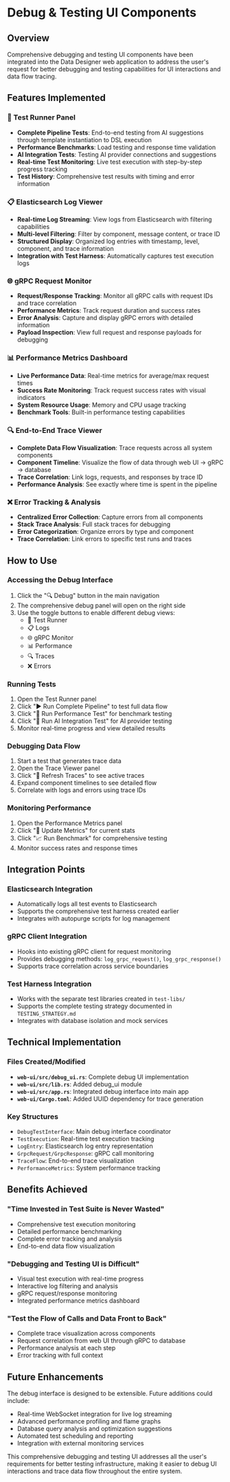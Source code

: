 # Debug & Testing UI Components

## Overview

Comprehensive debugging and testing UI components have been integrated into the Data Designer web application to address the user's request for better debugging and testing capabilities for UI interactions and data flow tracing.

## Features Implemented

### 🧪 Test Runner Panel
- **Complete Pipeline Tests**: End-to-end testing from AI suggestions through template instantiation to DSL execution
- **Performance Benchmarks**: Load testing and response time validation
- **AI Integration Tests**: Testing AI provider connections and suggestions
- **Real-time Test Monitoring**: Live test execution with step-by-step progress tracking
- **Test History**: Comprehensive test results with timing and error information

### 📋 Elasticsearch Log Viewer
- **Real-time Log Streaming**: View logs from Elasticsearch with filtering capabilities
- **Multi-level Filtering**: Filter by component, message content, or trace ID
- **Structured Display**: Organized log entries with timestamp, level, component, and trace information
- **Integration with Test Harness**: Automatically captures test execution logs

### 🌐 gRPC Request Monitor
- **Request/Response Tracking**: Monitor all gRPC calls with request IDs and trace correlation
- **Performance Metrics**: Track request duration and success rates
- **Error Analysis**: Capture and display gRPC errors with detailed information
- **Payload Inspection**: View full request and response payloads for debugging

### 📊 Performance Metrics Dashboard
- **Live Performance Data**: Real-time metrics for average/max request times
- **Success Rate Monitoring**: Track request success rates with visual indicators
- **System Resource Usage**: Memory and CPU usage tracking
- **Benchmark Tools**: Built-in performance testing capabilities

### 🔍 End-to-End Trace Viewer
- **Complete Data Flow Visualization**: Trace requests across all system components
- **Component Timeline**: Visualize the flow of data through web UI → gRPC → database
- **Trace Correlation**: Link logs, requests, and responses by trace ID
- **Performance Analysis**: See exactly where time is spent in the pipeline

### ❌ Error Tracking & Analysis
- **Centralized Error Collection**: Capture errors from all components
- **Stack Trace Analysis**: Full stack traces for debugging
- **Error Categorization**: Organize errors by type and component
- **Trace Correlation**: Link errors to specific test runs and traces

## How to Use

### Accessing the Debug Interface
1. Click the "🔍 Debug" button in the main navigation
2. The comprehensive debug panel will open on the right side
3. Use the toggle buttons to enable different debug views:
   - 🧪 Test Runner
   - 📋 Logs
   - 🌐 gRPC Monitor
   - 📊 Performance
   - 🔍 Traces
   - ❌ Errors

### Running Tests
1. Open the Test Runner panel
2. Click "▶️ Run Complete Pipeline" to test full data flow
3. Click "🔄 Run Performance Test" for benchmark testing
4. Click "🧠 Run AI Integration Test" for AI provider testing
5. Monitor real-time progress and view detailed results

### Debugging Data Flow
1. Start a test that generates trace data
2. Open the Trace Viewer panel
3. Click "🔄 Refresh Traces" to see active traces
4. Expand component timelines to see detailed flow
5. Correlate with logs and errors using trace IDs

### Monitoring Performance
1. Open the Performance Metrics panel
2. Click "🔄 Update Metrics" for current stats
3. Click "📈 Run Benchmark" for comprehensive testing
4. Monitor success rates and response times

## Integration Points

### Elasticsearch Integration
- Automatically logs all test events to Elasticsearch
- Supports the comprehensive test harness created earlier
- Integrates with autopurge scripts for log management

### gRPC Client Integration
- Hooks into existing gRPC client for request monitoring
- Provides debugging methods: `log_grpc_request()`, `log_grpc_response()`
- Supports trace correlation across service boundaries

### Test Harness Integration
- Works with the separate test libraries created in `test-libs/`
- Supports the complete testing strategy documented in `TESTING_STRATEGY.md`
- Integrates with database isolation and mock services

## Technical Implementation

### Files Created/Modified
- **`web-ui/src/debug_ui.rs`**: Complete debug UI implementation
- **`web-ui/src/lib.rs`**: Added debug_ui module
- **`web-ui/src/app.rs`**: Integrated debug interface into main app
- **`web-ui/Cargo.toml`**: Added UUID dependency for trace generation

### Key Structures
- `DebugTestInterface`: Main debug interface coordinator
- `TestExecution`: Real-time test execution tracking
- `LogEntry`: Elasticsearch log entry representation
- `GrpcRequest/GrpcResponse`: gRPC call monitoring
- `TraceFlow`: End-to-end trace visualization
- `PerformanceMetrics`: System performance tracking

## Benefits Achieved

### "Time Invested in Test Suite is Never Wasted"
- Comprehensive test execution monitoring
- Detailed performance benchmarking
- Complete error tracking and analysis
- End-to-end data flow visualization

### "Debugging and Testing UI is Difficult"
- Visual test execution with real-time progress
- Interactive log filtering and analysis
- gRPC request/response monitoring
- Integrated performance metrics dashboard

### "Test the Flow of Calls and Data Front to Back"
- Complete trace visualization across components
- Request correlation from web UI through gRPC to database
- Performance analysis at each step
- Error tracking with full context

## Future Enhancements

The debug interface is designed to be extensible. Future additions could include:
- Real-time WebSocket integration for live log streaming
- Advanced performance profiling and flame graphs
- Database query analysis and optimization suggestions
- Automated test scheduling and reporting
- Integration with external monitoring services

This comprehensive debugging and testing UI addresses all the user's requirements for better testing infrastructure, making it easier to debug UI interactions and trace data flow throughout the entire system.